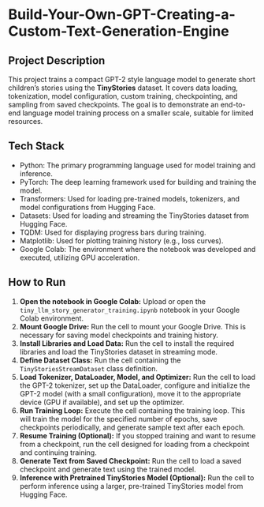 # Build-Your-Own-GPT-Creating-a-Custom-Text-Generation-Engine

## Project Description
This project trains a compact GPT-2 style language model to generate short children’s stories using the **TinyStories** dataset. It covers data loading, tokenization, model configuration, custom training, checkpointing, and sampling from saved checkpoints. The goal is to demonstrate an end-to-end language model training process on a smaller scale, suitable for limited resources.

## Tech Stack
*   Python: The primary programming language used for model training and inference.
*   PyTorch: The deep learning framework used for building and training the model.
*   Transformers: Used for loading pre-trained models, tokenizers, and model configurations from Hugging Face.
*   Datasets: Used for loading and streaming the TinyStories dataset from Hugging Face.
*   TQDM: Used for displaying progress bars during training.
*   Matplotlib: Used for plotting training history (e.g., loss curves).
*   Google Colab: The environment where the notebook was developed and executed, utilizing GPU acceleration.

## How to Run
1.  **Open the notebook in Google Colab:** Upload or open the `tiny_llm_story_generator_training.ipynb` notebook in your Google Colab environment.
2.  **Mount Google Drive:** Run the cell to mount your Google Drive. This is necessary for saving model checkpoints and training history.
3.  **Install Libraries and Load Data:** Run the cell to install the required libraries and load the TinyStories dataset in streaming mode.
4.  **Define Dataset Class:** Run the cell containing the `TinyStoriesStreamDataset` class definition.
5.  **Load Tokenizer, DataLoader, Model, and Optimizer:** Run the cell to load the GPT-2 tokenizer, set up the DataLoader, configure and initialize the GPT-2 model (with a small configuration), move it to the appropriate device (GPU if available), and set up the optimizer.
6.  **Run Training Loop:** Execute the cell containing the training loop. This will train the model for the specified number of epochs, save checkpoints periodically, and generate sample text after each epoch.
7.  **Resume Training (Optional):** If you stopped training and want to resume from a checkpoint, run the cell designed for loading from a checkpoint and continuing training.
8.  **Generate Text from Saved Checkpoint:** Run the cell to load a saved checkpoint and generate text using the trained model.
9.  **Inference with Pretrained TinyStories Model (Optional):** Run the cell to perform inference using a larger, pre-trained TinyStories model from Hugging Face.
